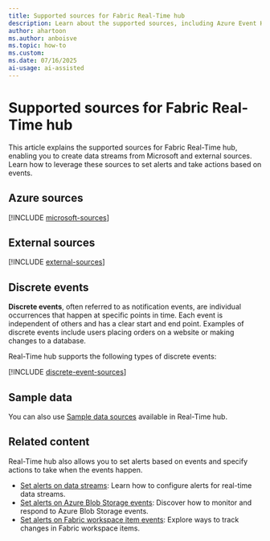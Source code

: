 ```yaml
---
title: Supported sources for Fabric Real-Time hub  
description: Learn about the supported sources, including Azure Event Hubs and Azure IoT Hub, for creating data streams in Fabric Real-Time hub.
author: ahartoon
ms.author: anboisve
ms.topic: how-to
ms.custom:
ms.date: 07/16/2025
ai-usage: ai-assisted
---
```


# Supported sources for Fabric Real-Time hub
This article explains the supported sources for Fabric Real-Time hub, enabling you to create data streams from Microsoft and external sources. Learn how to leverage these sources to set alerts and take actions based on events.

## Azure sources

[!INCLUDE [microsoft-sources](./includes/microsoft-sources.md)]

## External sources

[!INCLUDE [external-sources](./includes/external-sources.md)]

## Discrete events
**Discrete events**, often referred to as notification events, are individual occurrences that happen at specific points in time. Each event is independent of others and has a clear start and end point. Examples of discrete events include users placing orders on a website or making changes to a database.

Real-Time hub supports the following types of discrete events:

[!INCLUDE [discrete-event-sources](./includes/discrete-event-sources.md)]

## Sample data
You can also use [Sample data sources](add-source-sample-data.md) available in Real-Time hub.

## Related content
Real-Time hub also allows you to set alerts based on events and specify actions to take when the events happen. 

- [Set alerts on data streams](set-alerts-data-streams.md): Learn how to configure alerts for real-time data streams.  
- [Set alerts on Azure Blob Storage events](set-alerts-azure-blob-storage-events.md): Discover how to monitor and respond to Azure Blob Storage events.  
- [Set alerts on Fabric workspace item events](set-alerts-fabric-workspace-item-events.md): Explore ways to track changes in Fabric workspace items.
